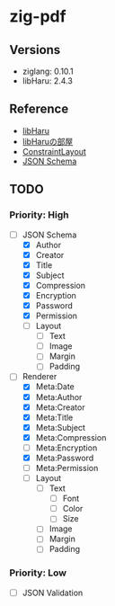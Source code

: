 # zig-pdf

## Versions

* ziglang: 0.10.1
* libHaru: 2.4.3

## Reference

* [libHaru](http://libharu.org/)
* [libHaruの部屋](http://www.t-net.ne.jp/~cyfis/libharu/index.html)  
* [ConstraintLayout](https://developer.android.com/training/constraint-layout?hl=ja)
* [JSON Schema](https://json-schema.org/)

## TODO

### Priority: High

- [ ] JSON Schema
  - [x] Author
  - [x] Creator
  - [x] Title
  - [x] Subject
  - [x] Compression
  - [x] Encryption
  - [x] Password
  - [x] Permission
  - [ ] Layout
    - [ ] Text
    - [ ] Image
    - [ ] Margin
    - [ ] Padding
- [ ] Renderer
  - [x] Meta:Date
  - [x] Meta:Author
  - [x] Meta:Creator
  - [x] Meta:Title
  - [x] Meta:Subject
  - [x] Meta:Compression
  - [ ] Meta:Encryption
  - [x] Meta:Password
  - [ ] Meta:Permission
  - [ ] Layout
    - [ ] Text
      - [ ] Font
      - [ ] Color
      - [ ] Size
    - [ ] Image
    - [ ] Margin
    - [ ] Padding

### Priority: Low

- [ ] JSON Validation
